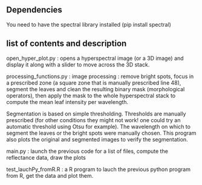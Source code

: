 ## Dependencies
You need to have the spectral library installed (pip install spectral)

## list of contents and description

open_hyper_plot.py : opens a hyperspectral image (or a 3D image) and display it along with a slider to move across the 3D stack.

processing_functions.py : image processing : remove bright spots, focus in a prescribed zone (a square zone that is manually prescribed line 48), segment the leaves and clean the resulting binary mask (morphological operators), then apply the mask to the whole hyperspectral stack to compute the mean leaf intensity per wavelength. 

Segmentation is based on simple thresholding. Thresholds are manually prescribed (for other conditions they might not work! one could try an automatic threshold using Otsu for example). The wavelength on which to segment the leaves or the bright spots were manually chosen. This program also plots the original and segmented images to verify the segmentation.

main.py : launch the previous code for a list of files, compute the reflectance data, draw the plots

test_lauchPy_fromR.R : a R program to lauch the previous python program from R, get the data and plot them.


